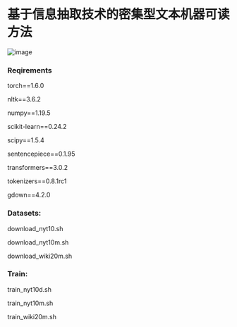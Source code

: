 # 基于信息抽取技术的密集型文本机器可读方法

![image](https://github.com/user-attachments/assets/1277faee-703f-4d3e-bb40-c5e729c483b6)


### Reqirements
torch==1.6.0 

nltk==3.6.2 

numpy==1.19.5

scikit-learn==0.24.2

scipy==1.5.4	

sentencepiece==0.1.95

transformers==3.0.2

tokenizers==0.8.1rc1

gdown==4.2.0

### Datasets:
download_nyt10.sh

download_nyt10m.sh

download_wiki20m.sh


### Train:
train_nyt10d.sh

train_nyt10m.sh

train_wiki20m.sh
